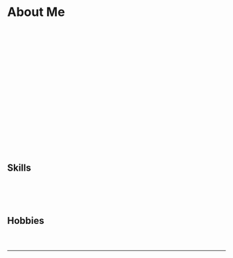 # About Me

<div style="text-align: center; animation: fadeIn 2s ease-in;">
  <img src="https://via.placeholder.com/150" alt="Profile Picture" style="border-radius: 50%; width: 150px; animation: bounce 2s infinite;">
  <h1 style="font-family: Arial, sans-serif; color: #333;">Professorn here!
  <p style="font-family: Arial, sans-serif; color: #555;">Im new to this.</p>
</div>

## Skills
<div style="animation: slideIn 2s ease-in;">
  - **Programming Languages**: New to HTML, CSS and Javascript. Looking forward to C++. 
  - **Frameworks**: React, Django, Flask
  - **Tools**: Git, Docker, VS Code
</div>

## Hobbies
<div style="animation: fadeIn 3s ease-in;">
  - 📚 Hardware Tech
  - 🎨 PC Gaming
  - 🌱 Gardening smokes
</div>

---

<style>
  @keyframes fadeIn {
    from {
      opacity: 0;
    }
    to {
      opacity: 1;
    }
  }

  @keyframes bounce {
    0%, 100% {
      transform: translateY(0);
    }
    50% {
      transform: translateY(-10px);
    }
  }

  @keyframes slideIn {
    from {
      transform: translateX(-100%);
      opacity: 0;
    }
    to {
      transform: translateX(0);
      opacity: 1;
    }
  }
</style>
